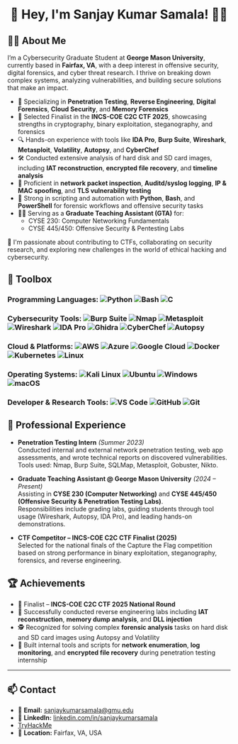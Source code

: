   <h1 align="center">👋 Hey, I'm Sanjay Kumar Samala! 🧑‍💻</h1>


## 👨‍💻 About Me

I’m a Cybersecurity Graduate Student at **George Mason University**, currently based in **Fairfax, VA**, with a deep interest in offensive security, digital forensics, and cyber threat research. I thrive on breaking down complex systems, analyzing vulnerabilities, and building secure solutions that make an impact.

- 🔐 Specializing in **Penetration Testing**, **Reverse Engineering**, **Digital Forensics**, **Cloud Security**, and **Memory Forensics**
- 🧠 Selected Finalist in the **INCS-COE C2C CTF 2025**, showcasing strengths in cryptography, binary exploitation, steganography, and forensics
- 🔍 Hands-on experience with tools like **IDA Pro**, **Burp Suite**, **Wireshark**, **Metasploit**, **Volatility**, **Autopsy**, and **CyberChef**
- 🛠️ Conducted extensive analysis of hard disk and SD card images, including **IAT reconstruction**, **encrypted file recovery**, and **timeline analysis**
- 📡 Proficient in **network packet inspection**, **Auditd/syslog logging**, **IP & MAC spoofing**, and **TLS vulnerability testing**
- 🎯 Strong in scripting and automation with **Python**, **Bash**, and **PowerShell** for forensic workflows and offensive security tasks
- 🧑‍🏫 Serving as a **Graduate Teaching Assistant (GTA)** for:
  - CYSE 230: Computer Networking Fundamentals
  - CYSE 445/450: Offensive Security & Pentesting Labs

🚀 I'm passionate about contributing to CTFs, collaborating on security research, and exploring new challenges in the world of ethical hacking and cybersecurity.

  

## 🧰 Toolbox

### Programming Languages: ![Python](https://img.shields.io/badge/Python-3776AB?style=flat-square&logo=python&logoColor=white) ![Bash](https://img.shields.io/badge/Bash-4EAA25?style=flat-square&logo=gnubash&logoColor=white) ![C](https://img.shields.io/badge/C-00599C?style=flat-square&logo=c&logoColor=white)

### Cybersecurity Tools: ![Burp Suite](https://img.shields.io/badge/Burp%20Suite-ff6610?style=flat-square&logo=burpsuite&logoColor=white) ![Nmap](https://img.shields.io/badge/Nmap-00488C?style=flat-square) ![Metasploit](https://img.shields.io/badge/Metasploit-3B4F91?style=flat-square) ![Wireshark](https://img.shields.io/badge/Wireshark-00629b?style=flat-square&logo=wireshark&logoColor=white) ![IDA Pro](https://img.shields.io/badge/IDA%20Pro-333333?style=flat-square) ![Ghidra](https://img.shields.io/badge/Ghidra-B31B1B?style=flat-square) ![CyberChef](https://img.shields.io/badge/CyberChef-6ecf0e?style=flat-square) ![Autopsy](https://img.shields.io/badge/Autopsy-1D76DB?style=flat-square)

### Cloud & Platforms: ![AWS](https://img.shields.io/badge/AWS-232f3e?style=flat-square&logo=amazonaws&logoColor=white) ![Azure](https://img.shields.io/badge/Azure-0078D4?style=flat-square&logo=microsoftazure&logoColor=white) ![Google Cloud](https://img.shields.io/badge/Google%20Cloud-4285F4?style=flat-square&logo=googlecloud&logoColor=white) ![Docker](https://img.shields.io/badge/Docker-2496ED?style=flat-square&logo=docker&logoColor=white) ![Kubernetes](https://img.shields.io/badge/Kubernetes-326CE5?style=flat-square&logo=kubernetes&logoColor=white) ![Linux](https://img.shields.io/badge/Linux-FCC624?style=flat-square&logo=linux&logoColor=black)

### Operating Systems: ![Kali Linux](https://img.shields.io/badge/Kali%20Linux-557C94?style=flat-square&logo=kalilinux&logoColor=white) ![Ubuntu](https://img.shields.io/badge/Ubuntu-E95420?style=flat-square&logo=ubuntu&logoColor=white) ![Windows](https://img.shields.io/badge/Windows-0078D6?style=flat-square&logo=windows&logoColor=white) ![macOS](https://img.shields.io/badge/macOS-000000?style=flat-square&logo=apple&logoColor=white)

### Developer & Research Tools: ![VS Code](https://img.shields.io/badge/VS%20Code-007ACC?style=flat-square&logo=visualstudiocode&logoColor=white) ![GitHub](https://img.shields.io/badge/GitHub-181717?style=flat-square&logo=github&logoColor=white) ![Git](https://img.shields.io/badge/Git-F05032?style=flat-square&logo=git&logoColor=white)


## 💼 Professional Experience


- **Penetration Testing Intern** *(Summer 2023)*  
  Conducted internal and external network penetration testing, web app assessments, and wrote technical reports on discovered vulnerabilities.  
  Tools used: Nmap, Burp Suite, SQLMap, Metasploit, Gobuster, Nikto.

- **Graduate Teaching Assistant @ George Mason University** *(2024 – Present)*  
  Assisting in **CYSE 230 (Computer Networking)** and **CYSE 445/450 (Offensive Security & Penetration Testing Labs)**.  
  Responsibilities include grading labs, guiding students through tool usage (Wireshark, Autopsy, IDA Pro), and leading hands-on demonstrations.

- **CTF Competitor – INCS-COE C2C CTF Finalist (2025)**  
  Selected for the national finals of the Capture the Flag competition based on strong performance in binary exploitation, steganography, forensics, and reverse engineering.


## 🏆 Achievements

- 🧠 Finalist – **INCS-COE C2C CTF 2025 National Round**
- 🧪 Successfully conducted reverse engineering labs including **IAT reconstruction**, **memory dump analysis**, and **DLL injection**
- 🕵️ Recognized for solving complex **forensic analysis** tasks on hard disk and SD card images using Autopsy and Volatility
- 🧰 Built internal tools and scripts for **network enumeration**, **log monitoring**, and **encrypted file recovery** during penetration testing internship

---

## 📫 Contact

- 📧 **Email:** [sanjaykumarsamala@gmu.edu](mailto:sanjaykumarsamala@gmu.edu)
- 💼 **LinkedIn:** [linkedin.com/in/sanjaykumarsamala](https://linkedin.com/in/sanjaykumarsamala)
- [TryHackMe](https://tryhackme.com/p/sanju.samala) 
- 📍 **Location:** Fairfax, VA, USA

